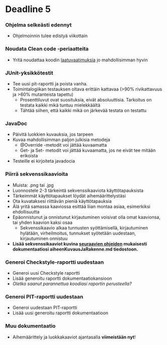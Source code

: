 ﻿# Deadline 5

### Ohjelma selkeästi edennyt
* Ohjelmoinnin tulee edistyä viikottain

### Noudata Clean code -periaatteita
* Yritä noudattaa koodin [laatuvaatimuksia](Koodin-laatuvaatimukset.md) jo mahdollisimman hyvin

### JUnit-yksikkötestit
* Tee uusi pit-raportti ja poista vanha.
* Toimintalogiikan testauksen oltava erittäin kattavaa (>90% rivikattavuus ja >60% mutanteista tapettu)
  * Prosenttiluvut ovat suosituksia, eivät absoluuttisia. Tarkoitus on testata kaikki mikä tuntuu mielekkäältä
  * Tähtää siihen, että kaikki mikä on järkevää testata on testattu

### JavaDoc
* Päivitä luokkien kuvauksia, jos tarpeen
* Kuvaa mahdollisimman paljon julkisia metodeja
  * @Override -metodit voi jättää kuvaamatta
  * Get- ja Set- metodit voi jättää kuvaamatta, jos ne eivät tee mitään erikoista
* Testeille ei kirjoiteta javadocia

### Piirrä sekvenssikaavioita

* Muista: .png tai .jpg
* Luonnostele 2-3 tärkeintä sekvenssikaaviota käyttötapauksista
* Tärkeimmät käyttötapaukset löydät aihemäärittelystäsi
* Ota kuvataksesi riittävän pieniä käyttötapauksia
* Älä yritä samassa kaaviossa esittää liian montaa asiaa, esimerkiksi ehdollisuutta
* Epäonnistunut ja onnistunut kirjautuminen voisivat olla omat kaavionsa, tai yhden kaavion kaksi osaa
  * Sekvenssikaavio alkaa tunnusten syöttämisellä, kirjautuminen hylätään, virheilmoitus, tunnukset syötetään uudestaan, kirjautuminen onnistuu
* **Lisää sekvenssikaaviot kuvina [seuraavien ohjeiden](https://daringfireball.net/projects/markdown/syntax#img) mukaisesti dokumentaatiosi aiheenKuvausJaRakenne.md tiedostoon.**

### Generoi Checkstyle-raportti uudestaan
* Generoi uusi Checkstyle raportti
* Lisää generoitu raportti dokumentaatiokansioon
* _Oletko saanut parannettua koodiasi raportin perusteella?_

### Generoi PIT-raportti uudestaan
* Generoi uudestaan PIT-raportti
* Lisää uusi generoitu raportti dokumentaatioon

### Muu dokumentaatio
* Aihemäärittely ja luokkakaaviot ajantasalla **viimeistään nyt**!
